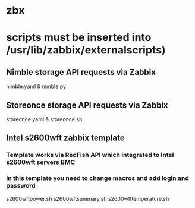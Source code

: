 # zbx

# scripts must be inserted into /usr/lib/zabbix/externalscripts)

## Nimble storage API requests via Zabbix
nimble.yaml & nimble.py

## Storeonce storage API requests via Zabbix
storeonce.yaml & storeonce.sh

## Intel s2600wft zabbix template
### Template works via RedFish API which integrated to Intel s2600wft servers BMC
### in this template you need to change macros and add login and password
s2600wftpower.sh
s2600wftsummary.sh
s2600wfttemperature.sh

